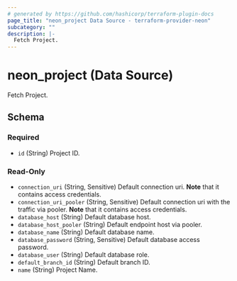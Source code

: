```yaml
---
# generated by https://github.com/hashicorp/terraform-plugin-docs
page_title: "neon_project Data Source - terraform-provider-neon"
subcategory: ""
description: |-
  Fetch Project.
---
```


# neon_project (Data Source)

Fetch Project.



<!-- schema generated by tfplugindocs -->
## Schema

### Required

- `id` (String) Project ID.

### Read-Only

- `connection_uri` (String, Sensitive) Default connection uri. **Note** that it contains access credentials.
- `connection_uri_pooler` (String, Sensitive) Default connection uri with the traffic via pooler. **Note** that it contains access credentials.
- `database_host` (String) Default database host.
- `database_host_pooler` (String) Default endpoint host via pooler.
- `database_name` (String) Default database name.
- `database_password` (String, Sensitive) Default database access password.
- `database_user` (String) Default database role.
- `default_branch_id` (String) Default branch ID.
- `name` (String) Project Name.
